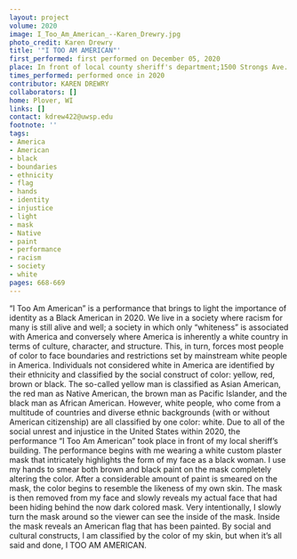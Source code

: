 ```yaml
---
layout: project
volume: 2020
image: I_Too_Am_American_--Karen_Drewry.jpg
photo_credit: Karen Drewry
title: '"I TOO AM AMERICAN"'
first_performed: first performed on December 05, 2020
place: In front of local county sheriff's department;1500 Strongs Ave.
times_performed: performed once in 2020
contributor: KAREN DREWRY
collaborators: []
home: Plover, WI
links: []
contact: kdrew422@uwsp.edu
footnote: ''
tags:
- America
- American
- black
- boundaries
- ethnicity
- flag
- hands
- identity
- injustice
- light
- mask
- Native
- paint
- performance
- racism
- society
- white
pages: 668-669
---
```



“I Too Am American” is a performance that brings to light the importance of identity as a Black American in 2020.   We live in a society where racism for many is still alive and well; a society in which only “whiteness” is associated with America and conversely where America is inherently a white country in terms of culture, character, and structure.  This, in turn, forces most people of color to face boundaries and restrictions set by mainstream white people in America. Individuals not considered white in America are identified by their ethnicity and classified by the social construct of color:  yellow, red, brown or black. The so-called yellow man is classified as Asian American, the red man as Native American, the brown man as Pacific Islander, and the black man as African American.   However, white people, who come from a multitude of countries and diverse ethnic backgrounds (with or without American citizenship) are all classified by one color: white.
Due to all of the social unrest and injustice in the United States within 2020, the performance “I Too Am American” took place in front of my local sheriff’s building.  The performance begins with me wearing a white custom plaster mask that intricately highlights the form of my face as a black woman.  I use my hands to smear both brown and black paint on the mask completely altering the color.  After a considerable amount of paint is smeared on the mask, the color begins to resemble the likeness of my own skin.  The mask is then removed from my face and slowly reveals my actual face that had been hiding behind the now dark colored mask. Very intentionally, I slowly turn the mask around so the viewer can see the inside of the mask.  Inside the mask reveals an American flag that has been painted. By social and cultural constructs, I am classified by the color of my skin, but when it’s all said and done, I TOO AM AMERICAN.

